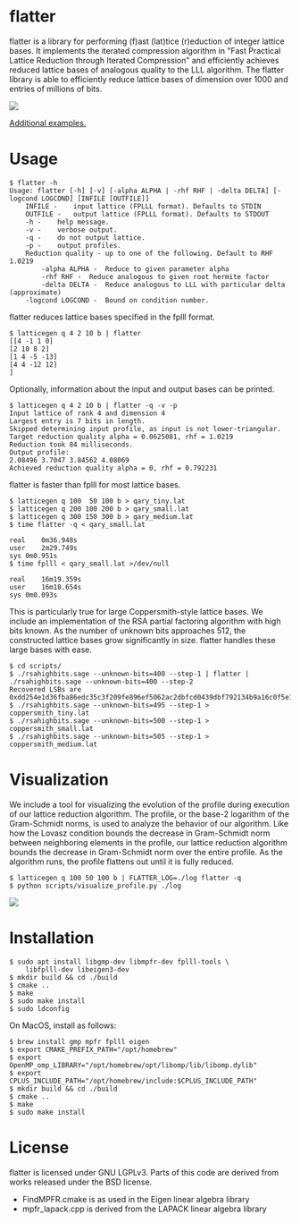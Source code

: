 # flatter #
flatter is a library for performing (f)ast (lat)tice (r)eduction of integer lattice bases. It implements the iterated compression algorithm in "Fast Practical Lattice Reduction through Iterated Compression" and efficiently achieves reduced lattice bases of analogous quality to the LLL algorithm. The flatter library is able to efficiently reduce lattice bases of dimension over 1000 and entries of millions of bits.

![](docs/qary_512.gif)

[Additional examples.](docs/example_profiles.md)

# Usage #
```
$ flatter -h
Usage: flatter [-h] [-v] [-alpha ALPHA | -rhf RHF | -delta DELTA] [-logcond LOGCOND] [INFILE [OUTFILE]]
	INFILE -	input lattice (FPLLL format). Defaults to STDIN
	OUTFILE -	output lattice (FPLLL format). Defaults to STDOUT
	-h -	help message.
	-v -	verbose output.
	-q -	do not output lattice.
	-p -	output profiles.
	Reduction quality - up to one of the following. Default to RHF 1.0219
		-alpha ALPHA -	Reduce to given parameter alpha
		-rhf RHF -	Reduce analogous to given root hermite factor
		-delta DELTA -	Reduce analogous to LLL with particular delta (approximate)
	-logcond LOGCOND -	Bound on condition number.
```

flatter reduces lattice bases specified in the fplll format.
```
$ latticegen q 4 2 10 b | flatter
[[4 -1 1 0]
[2 10 8 2]
[1 4 -5 -13]
[4 4 -12 12]
]
```
Optionally, information about the input and output bases can be printed.
```
$ latticegen q 4 2 10 b | flatter -q -v -p
Input lattice of rank 4 and dimension 4
Largest entry is 7 bits in length.
Skipped determining input profile, as input is not lower-triangular.
Target reduction quality alpha = 0.0625081, rhf = 1.0219
Reduction took 84 milliseconds.
Output profile:
2.08496 3.7047 3.84562 4.08069
Achieved reduction quality alpha = 0, rhf = 0.792231
```

flatter is faster than fplll for most lattice bases.
```
$ latticegen q 100  50 100 b > qary_tiny.lat
$ latticegen q 200 100 200 b > qary_small.lat
$ latticegen q 300 150 300 b > qary_medium.lat
$ time flatter -q < qary_small.lat

real	0m36.948s
user	2m29.749s
sys	0m0.951s
$ time fplll < qary_small.lat >/dev/null

real	16m19.359s
user	16m18.654s
sys	0m0.093s
```

This is particularly true for large Coppersmith-style lattice bases. We include an implementation of the RSA partial factoring algorithm with high bits known. As the number of unknown bits approaches 512, the constructed lattice bases grow significantly in size. flatter handles these large bases with ease.
```
$ cd scripts/
$ ./rsahighbits.sage --unknown-bits=400 --step-1 | flatter | ./rsahighbits.sage --unknown-bits=400 --step-2
Recovered LSBs are 0xdd254e1d36fba86edc35c3f209fe896ef5062ac2dbfcd0439dbf792134b9a16c0f5e1099241d02d68938b1a9f008c2c1fa7b
$ ./rsahighbits.sage --unknown-bits=495 --step-1 > coppersmith_tiny.lat
$ ./rsahighbits.sage --unknown-bits=500 --step-1 > coppersmith_small.lat
$ ./rsahighbits.sage --unknown-bits=505 --step-1 > coppersmith_medium.lat
```
# Visualization
We include a tool for visualizing the evolution of the profile during execution of our lattice reduction algorithm. The profile, or the base-2 logarithm of the Gram-Schmidt norms, is used to analyze the behavior of our algorithm. Like how the Lovasz condition bounds the decrease in Gram-Schmidt norm between neighboring elements in the profile, our lattice reduction algorithm bounds the decrease in Gram-Schmidt norm over the entire profile. As the algorithm runs, the profile flattens out until it is fully reduced.

```
$ latticegen q 100 50 100 b | FLATTER_LOG=./log flatter -q
$ python scripts/visualize_profile.py ./log
```
![](docs/visualizer.png)

# Installation
```
$ sudo apt install libgmp-dev libmpfr-dev fplll-tools \
	libfplll-dev libeigen3-dev
$ mkdir build && cd ./build
$ cmake ..
$ make
$ sudo make install
$ sudo ldconfig
```

On MacOS, install as follows:

```
$ brew install gmp mpfr fplll eigen
$ export CMAKE_PREFIX_PATH="/opt/homebrew"
$ export OpenMP_omp_LIBRARY="/opt/homebrew/opt/libomp/lib/libomp.dylib"
$ export CPLUS_INCLUDE_PATH="/opt/homebrew/include:$CPLUS_INCLUDE_PATH"
$ mkdir build && cd ./build
$ cmake ..
$ make
$ sudo make install
```

# License
flatter is licensed under GNU LGPLv3. Parts of this code are derived from works released under the BSD license.

* FindMPFR.cmake is as used in the Eigen linear algebra library
* mpfr_lapack.cpp is derived from the LAPACK linear algebra library

